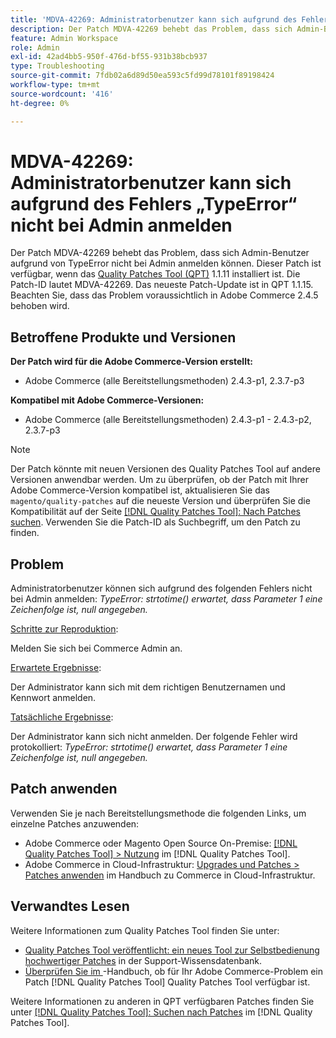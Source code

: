 ```yaml
---
title: 'MDVA-42269: Administratorbenutzer kann sich aufgrund des Fehlers „TypeError“ nicht bei Admin anmelden'
description: Der Patch MDVA-42269 behebt das Problem, dass sich Admin-Benutzer aufgrund von TypeError nicht bei Admin anmelden können. Dieser Patch ist verfügbar, wenn das [Quality Patches Tool (QPT)](https://experienceleague.adobe.com/de/docs/commerce-operations/tools/quality-patches-tool/quality-patches-tool-to-self-serve-quality-patches) 1.1.11 installiert ist.  Die Patch-ID lautet MDVA-42269.  Das neueste Patch-Update ist in QPT 1.1.15. Beachten Sie, dass das Problem voraussichtlich in Adobe Commerce 2.4.5 behoben wird.
feature: Admin Workspace
role: Admin
exl-id: 42ad4bb5-950f-476d-bf55-931b38bcb937
type: Troubleshooting
source-git-commit: 7fdb02a6d89d50ea593c5fd99d78101f89198424
workflow-type: tm+mt
source-wordcount: '416'
ht-degree: 0%

---
```


# MDVA-42269: Administratorbenutzer kann sich aufgrund des Fehlers „TypeError“ nicht bei Admin anmelden

Der Patch MDVA-42269 behebt das Problem, dass sich Admin-Benutzer aufgrund von TypeError nicht bei Admin anmelden können. Dieser Patch ist verfügbar, wenn das [Quality Patches Tool (QPT)](https://experienceleague.adobe.com/de/docs/commerce-operations/tools/quality-patches-tool/quality-patches-tool-to-self-serve-quality-patches) 1.1.11 installiert ist.  Die Patch-ID lautet MDVA-42269.  Das neueste Patch-Update ist in QPT 1.1.15. Beachten Sie, dass das Problem voraussichtlich in Adobe Commerce 2.4.5 behoben wird.

## Betroffene Produkte und Versionen

**Der Patch wird für die Adobe Commerce-Version erstellt:**

* Adobe Commerce (alle Bereitstellungsmethoden) 2.4.3-p1, 2.3.7-p3

**Kompatibel mit Adobe Commerce-Versionen:**

* Adobe Commerce (alle Bereitstellungsmethoden) 2.4.3-p1 - 2.4.3-p2, 2.3.7-p3

>[!NOTE]
>
>Der Patch könnte mit neuen Versionen des Quality Patches Tool auf andere Versionen anwendbar werden. Um zu überprüfen, ob der Patch mit Ihrer Adobe Commerce-Version kompatibel ist, aktualisieren Sie das `magento/quality-patches` auf die neueste Version und überprüfen Sie die Kompatibilität auf der Seite [[!DNL Quality Patches Tool]: Nach Patches suchen](https://experienceleague.adobe.com/de/docs/commerce-operations/tools/quality-patches-tool/quality-patches-tool-to-self-serve-quality-patches). Verwenden Sie die Patch-ID als Suchbegriff, um den Patch zu finden.

## Problem

Administratorbenutzer können sich aufgrund des folgenden Fehlers nicht bei Admin anmelden: *TypeError: strtotime() erwartet, dass Parameter 1 eine Zeichenfolge ist, null angegeben.*

<u>Schritte zur Reproduktion</u>:

Melden Sie sich bei Commerce Admin an.

<u>Erwartete Ergebnisse</u>:

Der Administrator kann sich mit dem richtigen Benutzernamen und Kennwort anmelden.

<u>Tatsächliche Ergebnisse</u>:

Der Administrator kann sich nicht anmelden. Der folgende Fehler wird protokolliert: *TypeError: strtotime() erwartet, dass Parameter 1 eine Zeichenfolge ist, null angegeben.*

## Patch anwenden

Verwenden Sie je nach Bereitstellungsmethode die folgenden Links, um einzelne Patches anzuwenden:

* Adobe Commerce oder Magento Open Source On-Premise: [[!DNL Quality Patches Tool] > Nutzung](/help/tools/quality-patches-tool/usage.md) im [!DNL Quality Patches Tool].
* Adobe Commerce in Cloud-Infrastruktur: [Upgrades und Patches > Patches anwenden](https://experienceleague.adobe.com/docs/commerce-cloud-service/user-guide/develop/upgrade/apply-patches.html?lang=de) im Handbuch zu Commerce in Cloud-Infrastruktur.

## Verwandtes Lesen

Weitere Informationen zum Quality Patches Tool finden Sie unter:

* [Quality Patches Tool veröffentlicht: ein neues Tool zur Selbstbedienung hochwertiger Patches](https://experienceleague.adobe.com/de/docs/commerce-operations/tools/quality-patches-tool/quality-patches-tool-to-self-serve-quality-patches) in der Support-Wissensdatenbank.
* [Überprüfen Sie im ](/help/tools/quality-patches-tool/patches-available-in-qpt/check-patch-for-magento-issue-with-magento-quality-patches.md)-Handbuch, ob für Ihr Adobe Commerce-Problem ein Patch [!DNL Quality Patches Tool] Quality Patches Tool verfügbar ist.

Weitere Informationen zu anderen in QPT verfügbaren Patches finden Sie unter [[!DNL Quality Patches Tool]: Suchen nach Patches](https://experienceleague.adobe.com/tools/commerce-quality-patches/index.html?lang=de) im [!DNL Quality Patches Tool].

